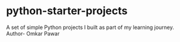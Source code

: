 # python-starter-projects
A set of simple Python projects I built as part of my learning journey.
Author- Omkar Pawar
